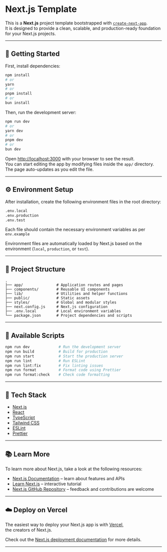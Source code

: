 # Next.js Template

This is a **Next.js** project template bootstrapped with [`create-next-app`](https://nextjs.org/docs/app/api-reference/cli/create-next-app).  
It is designed to provide a clean, scalable, and production-ready foundation for your Next.js projects.

---

## 🚀 Getting Started

First, install dependencies:

```bash
npm install
# or
yarn
# or
pnpm install
# or
bun install
```

Then, run the development server:

```bash
npm run dev
# or
yarn dev
# or
pnpm dev
# or
bun dev
```

Open [http://localhost:3000](http://localhost:3000) with your browser to see the result.  
You can start editing the app by modifying files inside the `app/` directory.  
The page auto-updates as you edit the file.

---

## ⚙️ Environment Setup

After installation, create the following environment files in the root directory:

```bash
.env.local
.env.production
.env.test
```

Each file should contain the necessary environment variables as per `env.example`

Environment files are automatically loaded by Next.js based on the environment (`local`, `production`, or `test`).

---

## 🧱 Project Structure

```
.
├── app/               # Application routes and pages
├── components/        # Reusable UI components
├── lib/               # Utilities and helper functions
├── public/            # Static assets
├── styles/            # Global and modular styles
├── next.config.js     # Next.js configuration
├── .env.local         # Local environment variables
└── package.json       # Project dependencies and scripts
```

---

## 🧰 Available Scripts

```bash
npm run dev             # Run the development server
npm run build           # Build for production
npm run start           # Start the production server
npm run lint            # Run ESLint
npm run lint:fix        # Fix linting issues
npm run format          # Format code using Prettier
npm run format:check    # Check code formatting
```

---

## 🧩 Tech Stack

- [Next.js](https://nextjs.org/)
- [React](https://react.dev/)
- [TypeScript](https://www.typescriptlang.org/)
- [Tailwind CSS](https://tailwindcss.com/)
- [ESLint](https://eslint.org/)
- [Prettier](https://prettier.io/)

---

## 📚 Learn More

To learn more about Next.js, take a look at the following resources:

- [Next.js Documentation](https://nextjs.org/docs) – learn about features and APIs  
- [Learn Next.js](https://nextjs.org/learn) – interactive tutorial  
- [Next.js GitHub Repository](https://github.com/vercel/next.js) – feedback and contributions are welcome  

---

## ☁️ Deploy on Vercel

The easiest way to deploy your Next.js app is with [Vercel](https://vercel.com/new?utm_medium=default-template&filter=next.js&utm_source=create-next-app&utm_campaign=create-next-app-readme),  
the creators of Next.js.

Check out the [Next.js deployment documentation](https://nextjs.org/docs/app/building-your-application/deploying) for more details.

---
